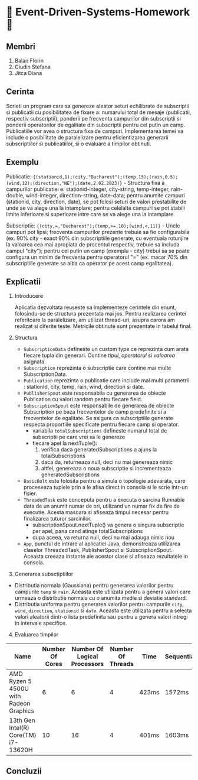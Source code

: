 # 👾 Event-Driven-Systems-Homework 👾

## Membri
1. Balan Florin
2. Ciudin Stefana
3. Jitca Diana 

## Cerinta
Scrieti un program care sa genereze aleator seturi echilibrate de subscriptii si publicatii cu posibilitatea de fixare a: numarului total de mesaje (publicatii, respectiv subscriptii), ponderii pe frecventa campurilor din subscriptii si ponderii operatorilor de egalitate din subscriptii pentru cel putin un camp. Publicatiile vor avea o structura fixa de campuri. Implementarea temei va include o posibilitate de paralelizare pentru eficientizarea generarii subscriptiilor si publicatiilor, si o evaluare a timpilor obtinuti.

## Exemplu
Publicatie: `{(stationid,1);(city,"Bucharest");(temp,15);(rain,0.5);(wind,12);(direction,"NE");(date,2.02.2023)}` - Structura fixa a campurilor publicatiei e: stationid-integer, city-string, temp-integer, rain-double, wind-integer, direction-string, date-data; pentru anumite campuri (stationid, city, direction, date), se pot folosi seturi de valori prestabilite de unde se va alege una la intamplare; pentru celelalte campuri se pot stabili limite inferioare si superioare intre care se va alege una la intamplare.

Subscriptie: `{(city,=,"Bucharest");(temp,>=,10);(wind,<,11)}` - Unele campuri pot lipsi; frecventa campurilor prezente trebuie sa fie configurabila (ex. 90% city - exact 90% din subscriptiile generate, cu eventuala rotunjire la valoarea cea mai apropiata de procentul respectiv, trebuie sa includa campul "city"); pentru cel putin un camp (exemplu - city) trebui sa se poate configura un minim de frecventa pentru operatorul "=" (ex. macar 70% din subscriptiile generate sa aiba ca operator pe acest camp egalitatea).

## Explicatii
1. Introducere
   
   Aplicatia dezvoltata reuseste sa implementeze cerintele din enunt, folosindu-se de structura prezentata mai jos.
   Pentru realizarea cerintei referitoare la paralelizare, am utilizat thread-uri, asupra carora am realizat si diferite teste.
   Metricile obtinute sunt prezentate in tabelul final.
2. Structura
   - `SubscriptionData` defineste un custom type ce reprezinta cum arata fiecare tupla din generari. Contine *tipul*, *operatorul* si *valoarea* asignata.
   - `Subscription` reprezinta o subscriptie care contine mai multe SubscriptionData.
   - `Publication` reprezinta o publicatie care include mai multi parametrii : stationId, city, temp, rain, wind, direction si date.
   - `PublisherSpout` este responsabila cu generarea de obiecte Publication cu valori random pentru fiecare field.
   - `SubscriptionSpout` este responsabile de generarea de obiecte Subscription pe baza frecventelor de camp predefinite si a frecventelor de egalitate. Se asigura ca subscriptiile generate respecta proportiile specificate pentru fiecare camp si operator.
       - variabila `totalSubscriptions` defineste numarul total de subscriptii pe care vrei sa le genereze
       - fiecare apel la nextTuple():
          1. verifica daca generatedSubscriptions a ajuns la totalSubscriptions
          2. daca da, returneaza null, deci nu mai genereaza nimic
          3. altfel, genereaza o noua subscriptie si incrementeaza generatedSubscriptions
   - `BasicBolt` este folosita pentru a simula o topologie adevarata, care proceseaza tuplele prin a le afisa direct in consola si le scrie intr-un fisier.
   - `ThreadedTask` este conceputa pentru a executa o sarcina Runnable data de un anumit numar de ori, utilizand un numar fix de fire de executie. Acesta masoara si afiseaza timpul necesar pentru finalizarea tuturor sarcinilor.
      - subscriptionSpout.nextTuple() va genera o singura subscriptie per apel, pana cand atinge totalSubscriptions
      - dupa aceea, va returna null, deci nu mai adauga nimic nou
   - `App`, punctul de intrare al aplicatiei Java, demonstreaza utilizarea claselor ThreadedTask, PublisherSpout si SubscriptionSpout. Aceasta creeaza instante ale acestor clase si afiseaza rezultatele in consola.

3. Generarea subsctiptiilor
  - Distributia normala (Gaussiana) pentru generarea valorilor pentru campurile `temp` si `rain`. Aceasta este utilizata pentru a genera valori care urmeaza o distributie normala cu o anumita medie si deviatie standard.
  - Distributia uniforma pentru generarea valorilor pentru campurile `city`, `wind`, `direction`, `stationid` si `date`. Aceasta este utilizata pentru a selecta valori aleatorii dintr-o lista predefinita sau pentru a genera valori intregi in intervale specifice.
    
4. Evaluarea timpilor


| Name                                   | Number Of Cores | Number Of Logical Processors | Number Of Threads | Time  | Sequential |
|----------------------------------------|-----------------|------------------------------|-------------------|-------|------------|
| AMD Ryzen 5 4500U with Radeon Graphics | 6               | 6                            | 4                 | 423ms | 1572ms     |
| 13th Gen Intel(R) Core(TM) i7-13620H   | 10              | 16                           | 4                 | 401ms | 1603ms     |



## Concluzii
